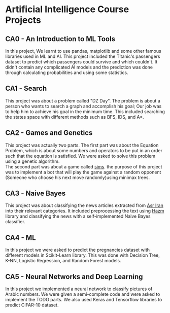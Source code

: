 # Artificial Intelligence Course Projects

## CA0 - An Introduction to ML Tools

In this project, We learnt to use pandas, matplotlib and some other famous libraries used in ML and AI. This project included the Titanic's passengers dataset to predict which passengers could survive and which couldn't. It didn't contain any complicated AI models and the prediction was done through calculating probabilities and using some statistics.

## CA1 - Search

This project was about a problem called "DZ Day". The problem is about a person who wants to search a graph and accomplish his goal; Our job was to help him to achieve his goal in the minimum time. This included searching the states space with different methods such as BFS, IDS, and A*.

## CA2 - Games and Genetics

This project was actually two parts. The first part was about the Equation Problem, which is about some numbers and operators to be put in an order such that the equation is satisfied. We were asked to solve this problem using a genetic algorithm. <br>
The second part was about a game called [sims](https://en.wikipedia.org/wiki/Sim_(pencil_game)). the purpose of this project was to implement a bot that will play the game against a random opponent (Someone who choose his next move randomly)using minimax trees.

## CA3 - Naive Bayes

This project was about classifying the news articles extracted from [Asr Iran](https://www.asriran.com/) into their relevant categories. It included preprocessing the text using [Hazm](https://www.roshan-ai.ir/hazm/) library and classifying the news with a self-implemented Naive Bayes classifier.

## CA4 - ML

In this project we were asked to predict the pregnancies dataset with different models in Scikit-Learn library. This was done with Decision Tree, K-NN, Logistic Regression, and Random Forest models.

## CA5 - Neural Networks and Deep Learning

In this project we implemented a neural network to classify pictures of Arabic numbers. We were given a semi-complete code and were asked to implement the TODO parts. We also used Keras and Tensorflow libraries to predict CIFAR-10 dataset.
